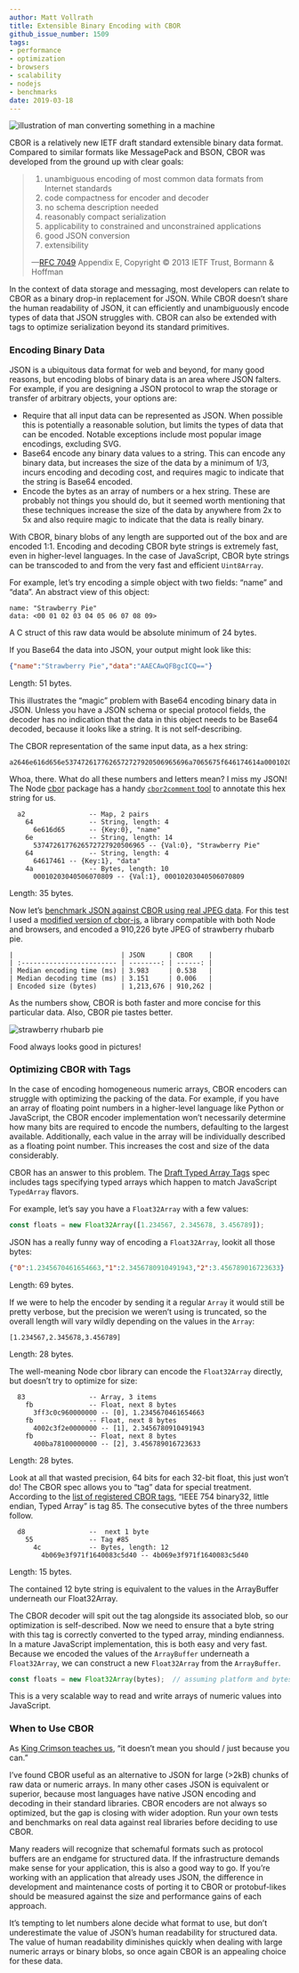 ```yaml
---
author: Matt Vollrath
title: Extensible Binary Encoding with CBOR
github_issue_number: 1509
tags:
- performance
- optimization
- browsers
- scalability
- nodejs
- benchmarks
date: 2019-03-18
---
```


<img src="/blog/2019/03/extensible-binary-encoding-with-cbor/convert-crop.png" alt="illustration of man converting something in a machine" />

[//]: # (freely usable without royalty or attribution, from https://gallery.manypixels.co/license)

CBOR is a relatively new IETF draft standard extensible binary data format. Compared to similar formats like MessagePack and BSON, CBOR was developed from the ground up with clear goals:

> 1. unambiguous encoding of most common data formats from Internet standards
> 2. code compactness for encoder and decoder
> 3. no schema description needed
> 4. reasonably compact serialization
> 5. applicability to constrained and unconstrained applications
> 6. good JSON conversion
> 7. extensibility
>
> —[RFC 7049](https://tools.ietf.org/html/rfc7049) Appendix E, Copyright © 2013 IETF Trust, Bormann & Hoffman

In the context of data storage and messaging, most developers can relate to CBOR as a binary drop-in replacement for JSON. While CBOR doesn’t share the human readability of JSON, it can efficiently and unambiguously encode types of data that JSON struggles with. CBOR can also be extended with tags to optimize serialization beyond its standard primitives.

### Encoding Binary Data

JSON is a ubiquitous data format for web and beyond, for many good reasons, but encoding blobs of binary data is an area where JSON falters. For example, if you are designing a JSON protocol to wrap the storage or transfer of arbitrary objects, your options are:

- Require that all input data can be represented as JSON. When possible this is potentially a reasonable solution, but limits the types of data that can be encoded. Notable exceptions include most popular image encodings, excluding SVG.
- Base64 encode any binary data values to a string. This can encode any binary data, but increases the size of the data by a minimum of 1/3, incurs encoding and decoding cost, and requires magic to indicate that the string is Base64 encoded.
- Encode the bytes as an array of numbers or a hex string. These are probably not things you should do, but it seemed worth mentioning that these techniques increase the size of the data by anywhere from 2x to 5x and also require magic to indicate that the data is really binary.

With CBOR, binary blobs of any length are supported out of the box and are encoded 1:1. Encoding and decoding CBOR byte strings is extremely fast, even in higher-level languages. In the case of JavaScript, CBOR byte strings can be transcoded to and from the very fast and efficient `Uint8Array`.

For example, let’s try encoding a simple object with two fields: “name” and “data”. An abstract view of this object:

```plain
name: "Strawberry Pie"
data: <00 01 02 03 04 05 06 07 08 09>
```

A C struct of this raw data would be absolute minimum of 24 bytes.

If you Base64 the data into JSON, your output might look like this:

```json
{"name":"Strawberry Pie","data":"AAECAwQFBgcICQ=="}
```

Length: 51 bytes.

This illustrates the “magic” problem with Base64 encoding binary data in JSON. Unless you have a JSON schema or special protocol fields, the decoder has no indication that the data in this object needs to be Base64 decoded, because it looks like a string. It is not self-describing.

The CBOR representation of the same input data, as a hex string:

```
a2646e616d656e5374726177626572727920506965696a7065675f646174614a00010203040506070809
```

Whoa, there. What do all these numbers and letters mean? I miss my JSON! The Node [cbor](https://www.npmjs.com/package/cbor) package has a handy [`cbor2comment` tool](https://github.com/hildjj/node-cbor/blob/master/bin/cbor2comment) to annotate this hex string for us.

```plain
  a2                -- Map, 2 pairs
    64              -- String, length: 4
      6e616d65      -- {Key:0}, "name"
    6e              -- String, length: 14
      5374726177626572727920506965 -- {Val:0}, "Strawberry Pie"
    64              -- String, length: 4
      64617461 -- {Key:1}, "data"
    4a              -- Bytes, length: 10
      00010203040506070809 -- {Val:1}, 00010203040506070809
```

Length: 35 bytes.

Now let’s [benchmark JSON against CBOR using real JPEG data](https://github.com/mvollrath/cbor-bench). For this test I used a [modified version of cbor-js](https://github.com/mvollrath/cbor-js/tree/fast_byte_array_encoding), a library compatible with both Node and browsers, and encoded a 910,226 byte JPEG of strawberry rhubarb pie.

```plain
|                           | JSON      | CBOR    |
| :------------------------ | --------: | ------: |
| Median encoding time (ms) | 3.983     | 0.538   |
| Median decoding time (ms) | 3.151     | 0.006   |
| Encoded size (bytes)      | 1,213,676 | 910,262 |
```

As the numbers show, CBOR is both faster and more concise for this particular data. Also, CBOR pie tastes better.

![strawberry rhubarb pie](/blog/2019/03/extensible-binary-encoding-with-cbor/strawberry_pie.jpg)

Food always looks good in pictures!

### Optimizing CBOR with Tags

In the case of encoding homogeneous numeric arrays, CBOR encoders can struggle with optimizing the packing of the data. For example, if you have an array of floating point numbers in a higher-level language like Python or JavaScript, the CBOR encoder implementation won’t necessarily determine how many bits are required to encode the numbers, defaulting to the largest available. Additionally, each value in the array will be individually described as a floating point number. This increases the cost and size of the data considerably.

CBOR has an answer to this problem. The [Draft Typed Array Tags](https://datatracker.ietf.org/doc/draft-ietf-cbor-array-tags/?include_text=1) spec includes tags specifying typed arrays which happen to match JavaScript `TypedArray` flavors.

For example, let’s say you have a `Float32Array` with a few values:

```js
const floats = new Float32Array([1.234567, 2.345678, 3.456789]);
```

JSON has a really funny way of encoding a `Float32Array`, lookit all those bytes:

```json
{"0":1.2345670461654663,"1":2.3456780910491943,"2":3.456789016723633}
```

Length: 69 bytes.

If we were to help the encoder by sending it a regular `Array` it would still be pretty verbose, but the precision we weren’t using is truncated, so the overall length will vary wildly depending on the values in the `Array`:

```plain
[1.234567,2.345678,3.456789]
```

Length: 28 bytes.

The well-meaning Node cbor library can encode the `Float32Array` directly, but doesn’t try to optimize for size:

```plain
  83                -- Array, 3 items
    fb              -- Float, next 8 bytes
      3ff3c0c960000000 -- [0], 1.2345670461654663
    fb              -- Float, next 8 bytes
      4002c3f2e0000000 -- [1], 2.3456780910491943
    fb              -- Float, next 8 bytes
      400ba78100000000 -- [2], 3.456789016723633
```

Length: 28 bytes.

Look at all that wasted precision, 64 bits for each 32-bit float, this just won’t do! The CBOR spec allows you to “tag” data for special treatment. According to the [list of registered CBOR tags](https://www.iana.org/assignments/cbor-tags/cbor-tags.xhtml), “IEEE 754 binary32, little endian, Typed Array” is tag 85. The consecutive bytes of the three numbers follow.

```plain
  d8                --  next 1 byte
    55              -- Tag #85
      4c            -- Bytes, length: 12
        4b069e3f971f1640083c5d40 -- 4b069e3f971f1640083c5d40
```

Length: 15 bytes.

The contained 12 byte string is equivalent to the values in the ArrayBuffer underneath our Float32Array.

The CBOR decoder will spit out the tag alongside its associated blob, so our optimization is self-described. Now we need to ensure that a byte string with this tag is correctly converted to the typed array, minding endianness. In a mature JavaScript implementation, this is both easy and very fast. Because we encoded the values of the `ArrayBuffer` underneath a `Float32Array`, we can construct a new `Float32Array` from the `ArrayBuffer`.

```js
const floats = new Float32Array(bytes);  // assuming platform and bytes are same endianness!
```

This is a very scalable way to read and write arrays of numeric values into JavaScript.

### When to Use CBOR

As [King Crimson teaches us](https://youtu.be/9FBmHB-YoQw?t=57), “it doesn’t mean you should / just because you can.”

I’ve found CBOR useful as an alternative to JSON for large (>2kB) chunks of raw data or numeric arrays. In many other cases JSON is equivalent or superior, because most languages have native JSON encoding and decoding in their standard libraries. CBOR encoders are not always so optimized, but the gap is closing with wider adoption. Run your own tests and benchmarks on real data against real libraries before deciding to use CBOR.

Many readers will recognize that schemaful formats such as protocol buffers are an endgame for structured data. If the infrastructure demands make sense for your application, this is also a good way to go. If you’re working with an application that already uses JSON, the difference in development and maintenance costs of porting it to CBOR or protobuf-likes should be measured against the size and performance gains of each approach.

It’s tempting to let numbers alone decide what format to use, but don’t underestimate the value of JSON’s human readability for structured data. The value of human readability diminishes quickly when dealing with large numeric arrays or binary blobs, so once again CBOR is an appealing choice for these data.
